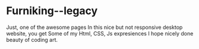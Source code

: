 # Furniking--legacy
Just, one of the awesome pages
In this nice but not responsive desktop website, you get
Some of my Html, CSS, Js expresiences
I hope nicely done beauty of coding art.
